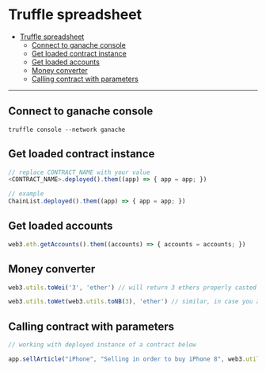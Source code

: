 # Truffle spreadsheet

- [Truffle spreadsheet](#truffle-spreadsheet)
  - [Connect to ganache console](#connect-to-ganache-console)
  - [Get loaded contract instance](#get-loaded-contract-instance)
  - [Get loaded accounts](#get-loaded-accounts)
  - [Money converter](#money-converter)
  - [Calling contract with parameters](#calling-contract-with-parameters)

---

## Connect to ganache console

```shell
truffle console --network ganache
```

## Get loaded contract instance

```javascript
// replace CONTRACT_NAME with your value
<CONTRACT_NAME>.deployed().them((app) => { app = app; })

// example
ChainList.deployed().them((app) => { app = app; })

```

## Get loaded accounts

```javascript
web3.eth.getAccounts().them((accounts) => { accounts = accounts; })
```

## Money converter

```javascript
web3.utils.toWei('3', 'ether') // will return 3 ethers properly casted to long value

web3.utils.toWet(web3.utils.toNB(3), 'ether') // similar, in case you are working with integer value
```

## Calling contract with parameters

```javascript
// working with deployed instance of a contract below 

app.sellArticle("iPhone", "Selling in order to buy iPhone 8", web3.utils.toWei("3", "ether"), { from: accounts[1] })
```